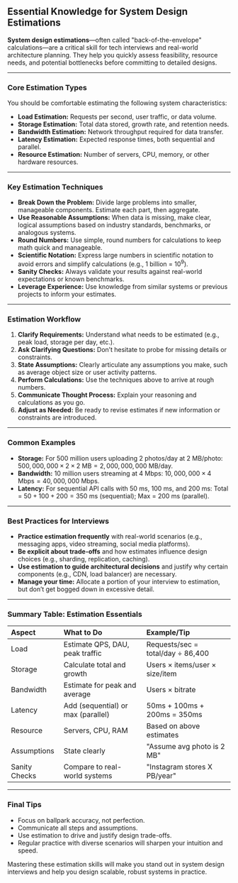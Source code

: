 ## Essential Knowledge for System Design Estimations

**System design estimations**—often called "back-of-the-envelope" calculations—are a critical skill for tech interviews and real-world architecture planning. They help you quickly assess feasibility, resource needs, and potential bottlenecks before committing to detailed designs.

---

### **Core Estimation Types**

You should be comfortable estimating the following system characteristics:

- **Load Estimation:** Requests per second, user traffic, or data volume.
- **Storage Estimation:** Total data stored, growth rate, and retention needs.
- **Bandwidth Estimation:** Network throughput required for data transfer.
- **Latency Estimation:** Expected response times, both sequential and parallel.
- **Resource Estimation:** Number of servers, CPU, memory, or other hardware resources.

---

### **Key Estimation Techniques**

- **Break Down the Problem:** Divide large problems into smaller, manageable components. Estimate each part, then aggregate.
- **Use Reasonable Assumptions:** When data is missing, make clear, logical assumptions based on industry standards, benchmarks, or analogous systems.
- **Round Numbers:** Use simple, round numbers for calculations to keep math quick and manageable.
- **Scientific Notation:** Express large numbers in scientific notation to avoid errors and simplify calculations (e.g., 1 billion = $10^9$).
- **Sanity Checks:** Always validate your results against real-world expectations or known benchmarks.
- **Leverage Experience:** Use knowledge from similar systems or previous projects to inform your estimates.

---

### **Estimation Workflow**

1. **Clarify Requirements:** Understand what needs to be estimated (e.g., peak load, storage per day, etc.).
2. **Ask Clarifying Questions:** Don’t hesitate to probe for missing details or constraints.
3. **State Assumptions:** Clearly articulate any assumptions you make, such as average object size or user activity patterns.
4. **Perform Calculations:** Use the techniques above to arrive at rough numbers.
5. **Communicate Thought Process:** Explain your reasoning and calculations as you go.
6. **Adjust as Needed:** Be ready to revise estimates if new information or constraints are introduced.

---

### **Common Examples**

- **Storage:** For 500 million users uploading 2 photos/day at 2 MB/photo:
  $500,000,000 \times 2 \times 2 \text{ MB} = 2,000,000,000 \text{ MB/day}$.
- **Bandwidth:** 10 million users streaming at 4 Mbps:
  $10,000,000 \times 4 \text{ Mbps} = 40,000,000 \text{ Mbps}$.
- **Latency:** For sequential API calls with 50 ms, 100 ms, and 200 ms:
  Total = $50 + 100 + 200 = 350$ ms (sequential);
  Max = $200$ ms (parallel).

---

### **Best Practices for Interviews**

- **Practice estimation frequently** with real-world scenarios (e.g., messaging apps, video streaming, social media platforms).
- **Be explicit about trade-offs** and how estimates influence design choices (e.g., sharding, replication, caching).
- **Use estimation to guide architectural decisions** and justify why certain components (e.g., CDN, load balancer) are necessary.
- **Manage your time:** Allocate a portion of your interview to estimation, but don’t get bogged down in excessive detail.

---

### **Summary Table: Estimation Essentials**

| Aspect        | What to Do                         | Example/Tip                       |
| :------------ | :--------------------------------- | :-------------------------------- |
| Load          | Estimate QPS, DAU, peak traffic    | Requests/sec = total/day ÷ 86,400 |
| Storage       | Calculate total and growth         | Users × items/user × size/item    |
| Bandwidth     | Estimate for peak and average      | Users × bitrate                   |
| Latency       | Add (sequential) or max (parallel) | 50ms + 100ms + 200ms = 350ms      |
| Resource      | Servers, CPU, RAM                  | Based on above estimates          |
| Assumptions   | State clearly                      | "Assume avg photo is 2 MB"        |
| Sanity Checks | Compare to real-world systems      | "Instagram stores X PB/year"      |

---

### **Final Tips**

- Focus on ballpark accuracy, not perfection.
- Communicate all steps and assumptions.
- Use estimation to drive and justify design trade-offs.
- Regular practice with diverse scenarios will sharpen your intuition and speed.

Mastering these estimation skills will make you stand out in system design interviews and help you design scalable, robust systems in practice.
